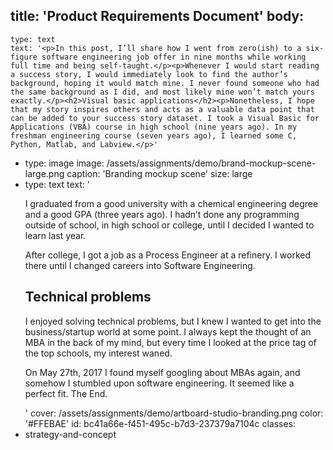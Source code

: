 title: 'Product Requirements Document'
body:
  -
    type: text
    text: '<p>In this post, I’ll share how I went from zero(ish) to a six-figure software engineering job offer in nine months while working full time and being self-taught.</p><p>Whenever I would start reading a success story, I would immediately look to find the author’s background, hoping it would match mine. I never found someone who had the same background as I did, and most likely mine won’t match yours exactly.</p><h2>Visual basic applications</h2><p>Nonetheless, I hope that my story inspires others and acts as a valuable data point that can be added to your success story dataset. I took a Visual Basic for Applications (VBA) course in high school (nine years ago). In my freshman engineering course (seven years ago), I learned some C, Python, Matlab, and Labview.</p>'
  -
    type: image
    image: /assets/assignments/demo/brand-mockup-scene-large.png
    caption: 'Branding mockup scene'
    size: large
  -
    type: text
    text: '<p>I graduated from a good university with a chemical engineering degree and a good GPA (three years ago). I hadn’t done any programming outside of school, in high school or college, until I decided I wanted to learn last year.</p><p>After college, I got a job as a Process Engineer at a refinery. I worked there until I changed careers into Software Engineering.</p><h2>Technical problems</h2><p>I enjoyed solving technical problems, but I knew I wanted to get into the business/startup world at some point. I always kept the thought of an MBA in the back of my mind, but every time I looked at the price tag of the top schools, my interest waned.</p><p>On May 27th, 2017 I found myself googling about MBAs again, and somehow I stumbled upon software engineering. It seemed like a perfect fit. The End.</p>'
cover: /assets/assignments/demo/artboard-studio-branding.png
color: '#FFEBAE'
id: bc41a66e-f451-495c-b7d3-237379a7104c
classes:
  - strategy-and-concept
